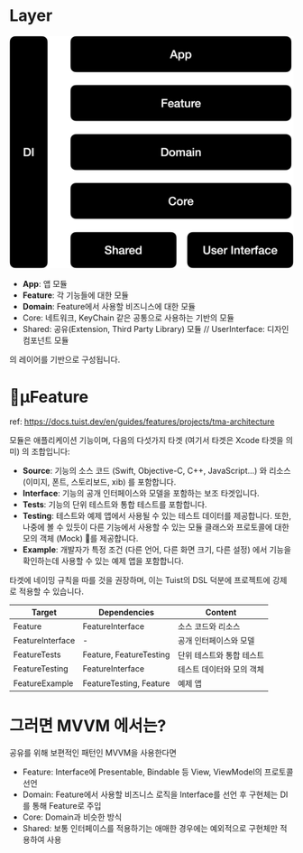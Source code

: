 # Layer

![](DevClub/걷는/Pasted%20image%2020250702214758.png)

- **App**: 앱 모듈
- **Feature**: 각 기능들에 대한 모듈
- **Domain**: Feature에서 사용할 비즈니스에 대한 모듈
- Core: 네트워크, KeyChain 같은 공통으로 사용하는 기반의 모듈
- Shared: 공유(Extension, Third Party Library) 모듈 // UserInterface: 디자인 컴포넌트 모듈

의 레이어를 기반으로 구성됩니다.

# µFeature 
ref: https://docs.tuist.dev/en/guides/features/projects/tma-architecture

모듈은 애플리케이션 기능이며, 다음의 다섯가지 타겟 (여기서 타겟은 Xcode 타겟을 의미) 의 조합입니다:

- **Source**: 기능의 소스 코드 (Swift, Objective-C, C++, JavaScript...) 와 리소스 (이미지, 폰트, 스토리보드, xib) 를 포함합니다.
- **Interface**: 기능의 공개 인터페이스와 모델을 포함하는 보조 타겟입니다.
- **Tests**: 기능의 단위 테스트와 통합 테스트를 포함합니다.
- **Testing**: 테스트와 예제 앱에서 사용될 수 있는 테스트 데이터를 제공합니다. 또한, 나중에 볼 수 있듯이 다른 기능에서 사용할 수 있는 모듈 클래스와 프로토콜에 대한 모의 객체 (Mock) 를 제공합니다.
- **Example**: 개발자가 특정 조건 (다른 언어, 다른 화면 크기, 다른 설정) 에서 기능을 확인하는데 사용할 수 있는 예제 앱을 포함합니다.

타겟에 네이밍 규칙을 따를 것을 권장하며, 이는 Tuist의 DSL 덕분에 프로젝트에 강제로 적용할 수 있습니다.

| Target           | Dependencies            | Content        |
| ---------------- | ----------------------- | -------------- |
| Feature          | FeatureInterface        | 소스 코드와 리소스     |
| FeatureInterface | -                       | 공개 인터페이스와 모델   |
| FeatureTests     | Feature, FeatureTesting | 단위 테스트와 통합 테스트 |
| FeatureTesting   | FeatureInterface        | 테스트 데이터와 모의 객체 |
| FeatureExample   | FeatureTesting, Feature | 예제 앱           |
# 그러면 MVVM 에서는?
공유를 위해 보편적인 패턴인 MVVM을 사용한다면
- Feature: Interface에 Presentable, Bindable 등 View, ViewModel의 프로토콜 선언
- Domain: Feature에서 사용할 비즈니스 로직을 Interface를 선언 후 구현체는 DI를 통해 Feature로 주입
- Core: Domain과 비슷한 방식
- Shared: 보통 인터페이스를 적용하기는 애매한 경우에는 예외적으로 구현체만 적용하여 사용